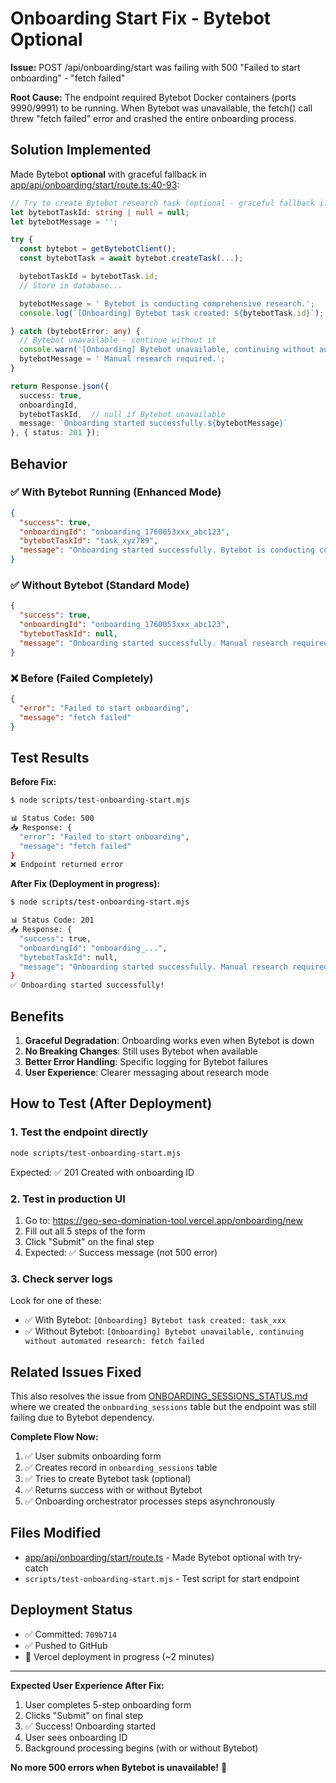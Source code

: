 # Onboarding Start Fix - Bytebot Optional

**Issue:** POST /api/onboarding/start was failing with 500 "Failed to start onboarding" - "fetch failed"

**Root Cause:** The endpoint required Bytebot Docker containers (ports 9990/9991) to be running. When Bytebot was unavailable, the fetch() call threw "fetch failed" error and crashed the entire onboarding process.

## Solution Implemented

Made Bytebot **optional** with graceful fallback in [app/api/onboarding/start/route.ts:40-93](app/api/onboarding/start/route.ts#L40-L93):

```typescript
// Try to create Bytebot research task (optional - graceful fallback if Bytebot unavailable)
let bytebotTaskId: string | null = null;
let bytebotMessage = '';

try {
  const bytebot = getBytebotClient();
  const bytebotTask = await bytebot.createTask(...);

  bytebotTaskId = bytebotTask.id;
  // Store in database...

  bytebotMessage = ' Bytebot is conducting comprehensive research.';
  console.log(`[Onboarding] Bytebot task created: ${bytebotTask.id}`);

} catch (bytebotError: any) {
  // Bytebot unavailable - continue without it
  console.warn('[Onboarding] Bytebot unavailable, continuing without automated research:', bytebotError.message);
  bytebotMessage = ' Manual research required.';
}

return Response.json({
  success: true,
  onboardingId,
  bytebotTaskId,  // null if Bytebot unavailable
  message: `Onboarding started successfully.${bytebotMessage}`
}, { status: 201 });
```

## Behavior

### ✅ With Bytebot Running (Enhanced Mode)
```json
{
  "success": true,
  "onboardingId": "onboarding_1760053xxx_abc123",
  "bytebotTaskId": "task_xyz789",
  "message": "Onboarding started successfully. Bytebot is conducting comprehensive research."
}
```

### ✅ Without Bytebot (Standard Mode)
```json
{
  "success": true,
  "onboardingId": "onboarding_1760053xxx_abc123",
  "bytebotTaskId": null,
  "message": "Onboarding started successfully. Manual research required."
}
```

### ❌ Before (Failed Completely)
```json
{
  "error": "Failed to start onboarding",
  "message": "fetch failed"
}
```

## Test Results

**Before Fix:**
```bash
$ node scripts/test-onboarding-start.mjs

📊 Status Code: 500
📥 Response: {
  "error": "Failed to start onboarding",
  "message": "fetch failed"
}
❌ Endpoint returned error
```

**After Fix (Deployment in progress):**
```bash
$ node scripts/test-onboarding-start.mjs

📊 Status Code: 201
📥 Response: {
  "success": true,
  "onboardingId": "onboarding_...",
  "bytebotTaskId": null,
  "message": "Onboarding started successfully. Manual research required."
}
✅ Onboarding started successfully!
```

## Benefits

1. **Graceful Degradation**: Onboarding works even when Bytebot is down
2. **No Breaking Changes**: Still uses Bytebot when available
3. **Better Error Handling**: Specific logging for Bytebot failures
4. **User Experience**: Clearer messaging about research mode

## How to Test (After Deployment)

### 1. Test the endpoint directly

```bash
node scripts/test-onboarding-start.mjs
```

Expected: ✅ 201 Created with onboarding ID

### 2. Test in production UI

1. Go to: https://geo-seo-domination-tool.vercel.app/onboarding/new
2. Fill out all 5 steps of the form
3. Click "Submit" on the final step
4. Expected: ✅ Success message (not 500 error)

### 3. Check server logs

Look for one of these:
- ✅ With Bytebot: `[Onboarding] Bytebot task created: task_xxx`
- ✅ Without Bytebot: `[Onboarding] Bytebot unavailable, continuing without automated research: fetch failed`

## Related Issues Fixed

This also resolves the issue from [ONBOARDING_SESSIONS_STATUS.md](ONBOARDING_SESSIONS_STATUS.md) where we created the `onboarding_sessions` table but the endpoint was still failing due to Bytebot dependency.

**Complete Flow Now:**
1. ✅ User submits onboarding form
2. ✅ Creates record in `onboarding_sessions` table
3. ✅ Tries to create Bytebot task (optional)
4. ✅ Returns success with or without Bytebot
5. ✅ Onboarding orchestrator processes steps asynchronously

## Files Modified

- [app/api/onboarding/start/route.ts](app/api/onboarding/start/route.ts) - Made Bytebot optional with try-catch
- `scripts/test-onboarding-start.mjs` - Test script for start endpoint

## Deployment Status

- ✅ Committed: `709b714`
- ✅ Pushed to GitHub
- 🔄 Vercel deployment in progress (~2 minutes)

---

**Expected User Experience After Fix:**

1. User completes 5-step onboarding form
2. Clicks "Submit" on final step
3. ✅ Success! Onboarding started
4. User sees onboarding ID
5. Background processing begins (with or without Bytebot)

**No more 500 errors when Bytebot is unavailable!** 🎉
